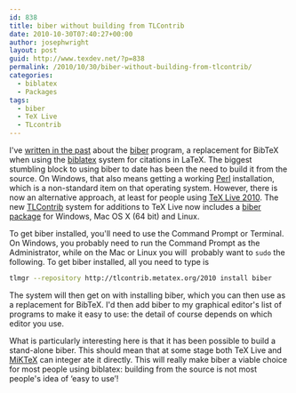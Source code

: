 ```yaml
---
id: 838
title: biber without building from TLContrib
date: 2010-10-30T07:40:27+00:00
author: josephwright
layout: post
guid: http://www.texdev.net/?p=838
permalink: /2010/10/30/biber-without-building-from-tlcontrib/
categories:
  - biblatex
  - Packages
tags:
  - biber
  - TeX Live
  - TLcontrib
---
```

I've [written in the past](http://www.texdev.net/index.php?s=biber) about the [biber](http://biblatex-biber.sourceforge.net/) program, a replacement for BibTeX when using the [biblatex](https://ctan.org/pkg/biblatex) system for citations in LaTeX. The biggest stumbling block to using biber to date has been the need to build it from the source. On Windows, that also means getting a working [Perl](http://strawberryperl.com/) installation, which is a non-standard item on that operating system. However, there is now an alternative approach, at least for people using [TeX Live 2010](http://www.tug.org/texlive). The new [TLContrib](http://tlcontrib.metatex.org/) system for additions to TeX Live now includes a [biber package](http://tlcontrib.metatex.org/) for Windows, Mac OS X (64 bit) and Linux.

To get biber installed, you'll need to use the Command Prompt or Terminal. On Windows, you probably need to run the Command Prompt as the Administrator, while on the Mac or Linux you will  probably want to `sudo` the following. To get biber installed, all you need to type is

```bash
tlmgr --repository http://tlcontrib.metatex.org/2010 install biber
```

The system will then get on with installing biber, which you can then use as a replacement for BibTeX. I'd then add biber to my graphical editor's list of programs to make it easy to use: the detail of course depends on which editor you use.

What is particularly interesting here is that it has been possible to build a stand-alone biber. This should mean that at some stage both TeX Live and [MiKTeX](http://www.miktex.org/) can integer ate it directly. This will really make biber a viable choice for most people using biblatex: building from the source is not most people's idea of ‘easy to use’!
